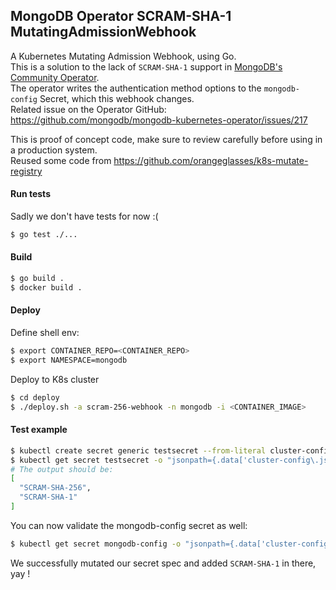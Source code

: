 ## MongoDB Operator SCRAM-SHA-1 MutatingAdmissionWebhook
A Kubernetes Mutating Admission Webhook, using Go.  
This is a solution to the lack of `SCRAM-SHA-1` support in [MongoDB's Community Operator](https://github.com/mongodb/mongodb-kubernetes-operator).  
The operator writes the authentication method options to the `mongodb-config` Secret, which this webhook changes.  
Related issue on the Operator GitHub: https://github.com/mongodb/mongodb-kubernetes-operator/issues/217

This is proof of concept code, make sure to review carefully before using in a production system.  
Reused some code from https://github.com/orangeglasses/k8s-mutate-registry

#### Run tests
Sadly we don't have tests for now :(
```bash
$ go test ./...
```

#### Build
```bash
$ go build .
$ docker build .
```

#### Deploy
Define shell env:
```bash
$ export CONTAINER_REPO=<CONTAINER_REPO>
$ export NAMESPACE=mongodb
```

Deploy to K8s cluster
```bash
$ cd deploy
$ ./deploy.sh -a scram-256-webhook -n mongodb -i <CONTAINER_IMAGE>
```

#### Test example
```bash
$ kubectl create secret generic testsecret --from-literal cluster-config.json="[\"SCRAM-SHA-256\"]"
$ kubectl get secret testsecret -o "jsonpath={.data['cluster-config\.json']}" | base64 -D | jq
# The output should be:
[
  "SCRAM-SHA-256",
  "SCRAM-SHA-1"
]
```
You can now validate the mongodb-config secret as well:
```bash
$ kubectl get secret mongodb-config -o "jsonpath={.data['cluster-config\.json']}" | base64 -D | jq
```

We successfully mutated our secret spec and added `SCRAM-SHA-1` in there, yay !
